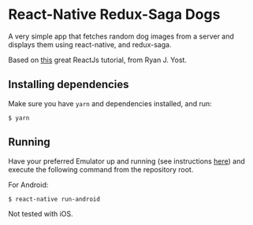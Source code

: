 # React-Native Redux-Saga Dogs

A very simple app that fetches random dog images from a server and displays
them using react-native, and redux-saga.

Based on
[this](https://hackernoon.com/redux-saga-tutorial-for-beginners-and-dog-lovers-aa69a17db645great)
great ReactJs tutorial, from Ryan J. Yost.

## Installing dependencies

Make sure you have `yarn` and dependencies installed, and run:

```
$ yarn
```

## Running

Have your preferred Emulator up and running (see instructions
[here](https://facebook.github.io/react-native/docs/getting-started.html)) and
execute the following command from the repository root.

For Android:
```
$ react-native run-android
```

Not tested with iOS.
